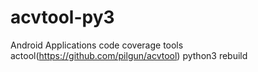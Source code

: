 # acvtool-py3
Android Applications code coverage tools actool(https://github.com/pilgun/acvtool) python3 rebuild
